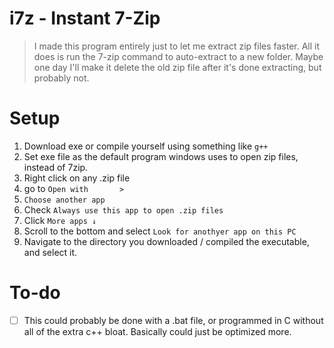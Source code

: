 # i7z - Instant 7-Zip
> I made this program entirely just to let me extract zip files faster. All it does is run the 7-zip command to auto-extract to a new folder. Maybe one day I'll make it delete the old zip file after it's done extracting, but probably not.



# Setup
1. Download exe or compile yourself using something like `g++`
2. Set exe file as the default program windows uses to open zip files, instead of 7zip.
  1. Right click on any .zip file
  2. go to `Open with       >`
  3. `Choose another app`
  4. Check `Always use this app to open .zip files`
  5. Click `More apps ↓`
  6. Scroll to the bottom and select `Look for anothyer app on this PC`
  7. Navigate to the directory you downloaded / compiled the executable, and select it.


# To-do
- [ ] This could probably be done with a .bat file, or programmed in C without all of the extra c++ bloat. Basically could just be optimized more.
